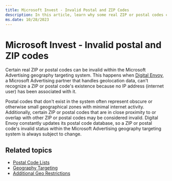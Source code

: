 ```yaml
---
title: Microsoft Invest - Invalid Postal and ZIP Codes
description: In this article, learn why some real ZIP or postal codes can be marked as invalid within the Microsoft Advertising geography targeting system.
ms.date: 10/28/2023
---
```


# Microsoft Invest - Invalid postal and ZIP codes

Certain real ZIP or postal codes can be invalid within the Microsoft Advertising geography targeting system. This happens when [Digital Envoy](https://www.digitalelement.com/), a Microsoft Advertising partner that handles geolocation data, can't recognize a ZIP or postal code's existence because no IP address (internet user) has been associated with it.

Postal codes that don't exist in the system often represent obscure or otherwise small geographical zones with minimal internet activity. Additionally, certain ZIP or postal codes that are in close proximity to or overlap with other ZIP or postal codes may be considered invalid. Digital Envoy constantly updates its postal code database, so a ZIP or postal code's invalid status within the Microsoft Advertising geography targeting system is always subject to change.

## Related topics

- [Postal Code Lists](postal-code-lists.md)
- [Geography Targeting](geography-targeting.md)
- [Additional Geo Restrictions](additional-geo-restrictions-ali.md)
